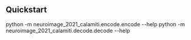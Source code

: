 >
## Quickstart
python -m neuroimage_2021_calamiti.encode.encode --help
python -m neuroimage_2021_calamiti.decode.decode --help
